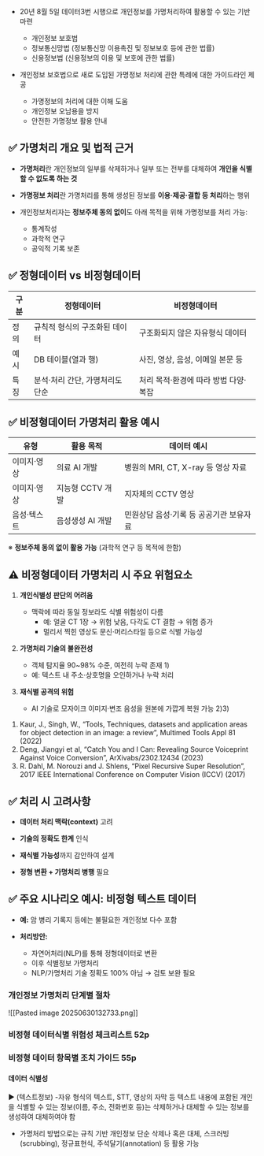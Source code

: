 


- 20년 8월 5일 데이터3번 시행으로 개인정보를 가명처리하여 활용할 수 있는 기반 마련
	- 개인정보 보호법
	- 정보통신망법 (정보통신망 이용촉진 및 정보보호 등에 관한 법률)
	- 신용정보법 (신용정보의 이용 및 보호에 관한 법률)

- 개인정보 보호법으로 새로 도입된 가명정보 처리에 관한 특례에 대한 가이드라인 제공
	- 가명정보의 처리에 대한 이해 도움
	- 개인정보 오남용을 방지
	- 안전한 가명정보 활용 안내


## ✅ 가명처리 개요 및 법적 근거

- **가명처리**란 개인정보의 일부를 삭제하거나 일부 또는 전부를 대체하여 **개인을 식별할 수 없도록 하는 것**
    
- **가명정보 처리**란 가명처리를 통해 생성된 정보를 **이용·제공·결합 등 처리**하는 행위
    
- 개인정보처리자는 **정보주체 동의 없이**도 아래 목적을 위해 가명정보를 처리 가능:
    - 통계작성
    - 과학적 연구
    - 공익적 기록 보존


## ✅ 정형데이터 vs 비정형데이터

|구분|정형데이터|비정형데이터|
|---|---|---|
|정의|규칙적 형식의 구조화된 데이터|구조화되지 않은 자유형식 데이터|
|예시|DB 테이블(열과 행)|사진, 영상, 음성, 이메일 본문 등|
|특징|분석·처리 간단, 가명처리도 단순|처리 목적·환경에 따라 방법 다양·복잡|

## ✅ 비정형데이터 가명처리 활용 예시

|유형|활용 목적|데이터 예시|
|---|---|---|
|이미지·영상|의료 AI 개발|병원의 MRI, CT, X-ray 등 영상 자료|
|이미지·영상|지능형 CCTV 개발|지자체의 CCTV 영상|
|음성·텍스트|음성생성 AI 개발|민원상담 음성·기록 등 공공기관 보유자료|

※ **정보주체 동의 없이 활용 가능** (과학적 연구 등 목적에 한함)


## ⚠️ 비정형데이터 가명처리 시 주요 위험요소

1. **개인식별성 판단의 어려움**
    
    - 맥락에 따라 동일 정보라도 식별 위험성이 다름
        - 예: 얼굴 CT 1장 → 위험 낮음, 다각도 CT 결합 → 위험 증가
        - 멀리서 찍힌 영상도 문신·머리스타일 등으로 식별 가능성
            
2. **가명처리 기술의 불완전성**
    
    - 객체 탐지율 90~98% 수준, 여전히 누락 존재 1)
    - 예: 텍스트 내 주소·상호명을 오인하거나 누락 처리
        
3. **재식별 공격의 위험**
    
    - AI 기술로 모자이크 이미지·변조 음성을 원본에 가깝게 복원 가능 2)3)



1) Kaur, J., Singh, W., “Tools, Techniques, datasets and application areas for object detection in an image: a
review”, Multimed Tools Appl 81 (2022)
2) Deng, Jiangyi et al, “Catch You and I Can: Revealing Source Voiceprint Against Voice Conversion”,
ArXivabs/2302.12434 (2023)
3) R. Dahl, M. Norouzi and J. Shlens, “Pixel Recursive Super Resolution”, 2017 IEEE International Conference on
Computer Vision (ICCV) (2017)



## ✅ 처리 시 고려사항

- **데이터 처리 맥락(context)** 고려
    
- **기술의 정확도 한계** 인식
    
- **재식별 가능성**까지 감안하여 설계
    
- **정형 변환 + 가명처리 병행** 필요



## ✅ 주요 시나리오 예시: 비정형 텍스트 데이터

- **예:** 암 병리 기록지 등에는 불필요한 개인정보 다수 포함
    
- **처리방안:**
    
    - 자연어처리(NLP)를 통해 정형데이터로 변환
    - 이후 식별정보 가명처리
    - NLP/가명처리 기술 정확도 100% 아님 → 검토 보완 필요



### 개인정보 가명처리 단계별 절차
![[Pasted image 20250630132733.png]]


### 비정형 데이터식별 위험성 체크리스트 52p

### 비정형 데이터 항목별 조치 가이드 55p


#### 데이터 식별성

▶ (텍스트정보)
-자유 형식의 텍스트, STT, 영상의 자막 등 텍스트 내용에 포함된 개인을
식별할 수 있는 정보(이름, 주소, 전화번호 등)는 삭제하거나 대체할 수 있는
정보를 생성하여 대체하여야 함
* 가명처리 방법으로는 규칙 기반 개인정보 단순 삭제나 혹은 대체,
스크러빙(scrubbing), 정규표현식, 주석달기(annotation) 등 활용 가능 

